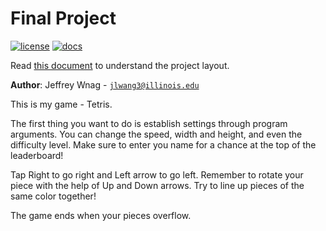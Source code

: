 # Final Project

[![license](https://img.shields.io/badge/license-MIT-green)](LICENSE)
[![docs](https://img.shields.io/badge/docs-yes-brightgreen)](docs/README.md)

Read [this document](https://cliutils.gitlab.io/modern-cmake/chapters/basics/structure.html) to understand the project
layout.

**Author**: Jeffrey Wnag - [`jlwang3@illinois.edu`](mailto:example@illinois.edu)

This is my game - Tetris. 

The first thing you want to do is establish settings through program arguments. You can change the speed, width and height, and even the difficulty level. Make sure to enter you name for a chance at the top of the leaderboard!

Tap Right to go right and Left arrow to go left. Remember to rotate your piece with the help of Up and Down arrows. Try to line up pieces of the same color together!

The game ends when your pieces overflow.